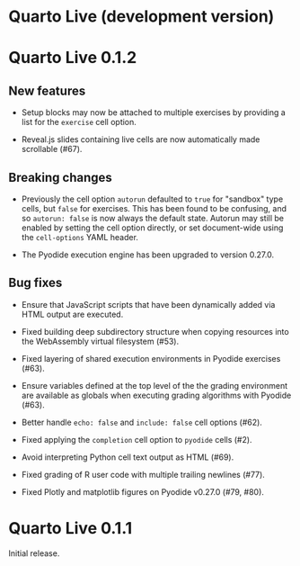 # Quarto Live (development version)

# Quarto Live 0.1.2

## New features

* Setup blocks may now be attached to multiple exercises by providing a list for the `exercise` cell option.

* Reveal.js slides containing live cells are now automatically made scrollable (#67).

## Breaking changes

* Previously the cell option `autorun` defaulted to `true` for "sandbox" type cells, but `false` for exercises. This has been found to be confusing, and so `autorun: false` is now always the default state. Autorun may still be enabled by setting the cell option directly, or set document-wide using the `cell-options` YAML header.

* The Pyodide execution engine has been upgraded to version 0.27.0.

## Bug fixes

* Ensure that JavaScript scripts that have been dynamically added via HTML output are executed.

* Fixed building deep subdirectory structure when copying resources into the WebAssembly virtual filesystem (#53).

* Fixed layering of shared execution environments in Pyodide exercises (#63).

* Ensure variables defined at the top level of the the grading environment are available as globals when executing grading algorithms with Pyodide (#63).

* Better handle `echo: false` and `include: false` cell options (#62).

* Fixed applying the `completion` cell option to `pyodide` cells (#2).

* Avoid interpreting Python cell text output as HTML (#69).

* Fixed grading of R user code with multiple trailing newlines (#77).

* Fixed Plotly and matplotlib figures on Pyodide v0.27.0 (#79, #80).

# Quarto Live 0.1.1

Initial release.
